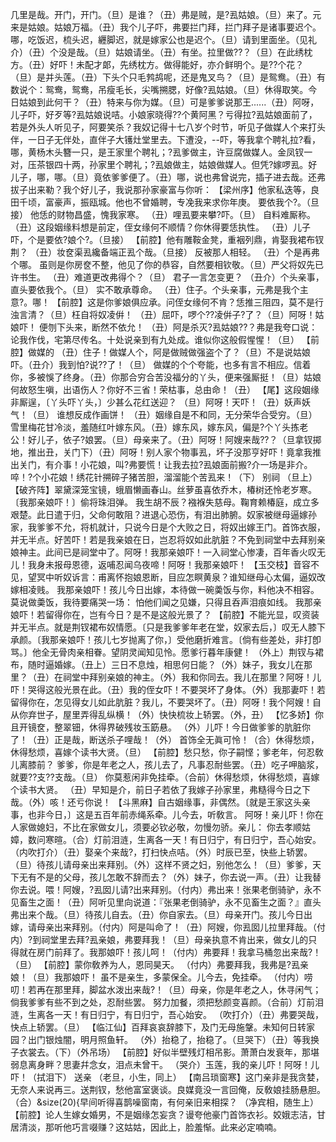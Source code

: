<!-- { "loadSidebar": true } -->
几里是哉。开门，开门。（旦）是谁？（丑）弗是贼，是?厾姑娘。（旦）来了。元来是姑娘。姑娘万福。（丑）我个儿子吓，弗要拦门拜，拦门拜子是诸事要迟个。哪，吃饭迟，梳头迟，纒脚迟，就是嫁家公也是迟个。（旦）请到里面坐。（见礼介）（丑）个没是哉。（旦）姑娘请坐。（丑）有坐。拉里做??？（旦）在此绣枕方。（丑）好吓！未配才郞，先绣枕方。做得能好，亦介鲜明个。是??个花？（旦）是并头莲。（丑）下头个只毛鹁鸪呢，还是鬼叉鸟？（旦）是鸳鸯。（丑）有数说个：鸳鸯，鸳鸯，吊瘦毛长，尖嘴搠腮，好像?厾姑娘。（旦）休得取笑。今日姑娘到此何干？（丑）特来与你为媒。（旦）可是爹爹说那王......（丑）阿呀，儿子吓，好歹等?厾姑娘说咭。小娘家晓得??个黄阿黑？亏得拉?厾姑娘面前了，若是外头人听见子，阿要笑杀？我奴记得十七八岁个时节，听见子做媒人个来打头伴，一日子无伴处，直伴子大镬灶堂里去。下遭没，--吓，等我拿个聘礼拉?看，哪，黄杨木头簪一只，是王家里个聘礼；?厾爹做主，许豆腐做媒人。金凤钗一对，压茶银四十两，孙家里个聘礼；?厾娘做主，姑娘做媒人。但凭?嫁啰厾。好儿子，哪，哪。（旦）竟依爹爹便了。（丑）哪，说也弗曾说完，插子进去哉。还弗拔子出来勒？我个好儿子，我说那孙家豪富与你听：
【梁州序】他家私迭等，良田千顷，富豪声，振瓯城。他也不曾婚聘，专凂我来求你年庚。
要依我个?。（旦接）
他恁的财物昌盛，愧我家寒。
（丑）哩厾要来攀?吓。（旦）
自料难厮称。（丑）这段姻缘料想是前定，侄女缘何不顺情？你休得要恁执性。
（丑）儿子吓，个是要依?娘个?。（旦接）
【前腔】他有雕鞍金凳，重裀列鼎，肯娶我裙布钗荆？
（丑）妆奁渠厾纔备端正厾个哉。（旦接）
反被那人相轻。
（丑）个是再弗个哪。
虽则是你房奁不整，他见了你的恭容，自然要相钦敬。（旦）严父将奴先已许书生。
（丑）难道更改弗得个？（旦）
君子一言怎变更？
（丑介）个头亲事，直头要依我个。（旦）
实不敢承尊命。
（丑）住子。个头亲事，元弗是我个主意?。哪！
【前腔】这是你爹娘俱应承。问侄女缘何不肯？恁推三阻四，莫不是行浊言清？（旦）枉自将奴凌倂！
（丑）屈吓，啰个??凌倂子?了？（旦）阿呀！姑娘吓！
便刎下头来，断然不依允！
（丑）阿是杀灭?厾姑娘??？弗是我夸口说：
论我作伐，宅第尽传名。十处说亲到有九处成。谁似你这般假惺惺！（旦）
【前腔】做媒的
（丑）住子！做媒人个，阿是做贼做强盗个了？（旦）不是说姑娘吓。（丑介）我到怕?说??了！（旦）
做媒的个个夸能，也多有言不相应。信着你，多被悞了终身。（丑）你那合穷合苦没福分的丫头，便来强厮挺！（旦）姑娘何故怒生嗔，出语伤人？你好不三省！荣枯事，总由命！（丑）
【尾】这段姻缘非厮逞，〔丫头吓丫头，〕少甚么花红送迎？
（旦）阿呀！天吓！（丑）妖声妖气！（旦）
谁想反成作画饼！
（丑）姻缘自是不和同，无分荣华合受穷。（旦）雪里梅花甘冷淡，羞随红叶嫁东风。（丑）嫁东风，嫁东风，偏是?个丫头拣老公！好儿子，依子?娘罢。（旦）母亲来了。（丑）阿呀！阿嫂来哉??？（旦拿钗掷地，推出丑，关门下）（丑）阿呀！别人家个物事厾，坏子没那亨好吓！竟拿我推出关门，有介事！小花娘，叫?弗要慌！让我去拉?厾娘面前搬?介一场是非介。啐！?个小花娘！绣花针搠碎子猪苦胆，溜溜能个苦厾来！（下）
别祠
（旦上）
【破齐阵】翠黛深笼宝镜，蛾眉懒画春山。丝萝虽喜依乔木，椿树还怜老岁寒。〔我那亲娘吓！〕偷将珠泪弹。
我生胡不辰？襁褓失慈母。鞠育赖椿庭，成立多艰楚。此日遣于归，父命何敢阻？进退心恐伤，有泪出肺腑。奴家被继母逼嫁孙家，我爹爹不允，将机就计，只说今日是个大败之日，将奴出嫁王门。首饰衣服，并无半点。好苦吓！若是我亲娘在日，岂忍将奴如此肮脏？不免到祠堂中去拜别亲娘神主。此间已是祠堂中了。阿呀！我那亲娘吓！一入祠堂心惨凄，百年香火叹无儿！我身未报母恩德，返哺忍闻乌夜啼！阿呀！我那亲娘吓！
【玉交枝】音容不见，望冥中听奴诉言：甫离怀抱娘恩断，目应怎瞑黄泉？谁知继母心太偏，逼奴改嫁相凌贱。
我那亲娘吓！孩儿今日出嫁，本待做一碗羮饭与你，料他决不相容。莫说做羮饭，我待要痛哭一场：
怕他们闻之见嫌，只得且呑声泪痕如线。
我那亲娘吓！若留得你在，岂有今日？是不是这般光景了？
【前腔】不能光显，叹资装并无半点。就是荆钗裙布奴情愿。〔只是我爹爹年老在堂，奴家去后，〕叹无人膝下承颜。〔我那亲娘吓！孩儿七岁抛离了你，〕受他磨折难言。〔倘有些差处，非打卽骂。〕他全无骨肉亲相眷。望阴灵闻知见怜。愿爹行暮年康健！
（外上）荆钗与裙布，随时逼婚嫁。（丑上）三日不息烛，相思何日能？（外）妹子，我女儿在那里？（丑）在祠堂中拜别亲娘的神主。（外）我和你同去。我儿在那里？阿呀！儿吓！哭得这般光景在此。（丑）我的侄女吓！不要哭坏了身体。（外）我那妻吓！若留得你在，怎见得女儿如此肮脏？我儿，不要哭坏了。（丑）阿呀！我个阿嫂！自从你弃世子，屋里弄得乱纵横！（外）快快梳妆上轿罢。（外，丑）
【忆多娇】你且开镜奁，整翠钿，休得界破残妆玉筯悬。
（外）儿吓！今日做爹爹的肮脏你了！（丑）正是哉，断送杀子哩哉！（外）
首饰全无眞可怜！（合）休得愁烦，休得愁烦，喜嫁个读书大贤。（旦）
【前腔】愁只愁，你子嗣悭；爹老年，何忍敎儿离膝前？
爹爹，你是年老之人，孩儿去了，凡事忍耐些罢。（丑）吃子呷脑浆，就要??支??支哉。（旦）
你莫惹闲非免挂牵。（合前）休得愁烦，休得愁烦，喜嫁个读书大贤。
（丑）早知是介，前日子若依了我嫁子孙家里，弗糙得今日之下哉。（外）咳！还亏你说！
【斗黑麻】自古姻缘事，非偶然。〔就是王家这头亲事，也非今日，〕这是五百年前赤绳系牵。儿今去，听敎言。
阿呀！亲儿吓！你在人家做媳妇，不比在家做女儿，须要必钦必敬，勿慢勿骄。亲儿：
你去孝顺姑嫜，数问寒暄。（合）灯前泪涟，生离各一天！有日归宁，有日归宁，吾心始安。
（内吹打介）（丑）娶亲个来哉?，打扫快点咭。（外）时辰已至，快些上轿罢。（旦）待孩儿请母亲出来拜别。（外）这样不贤之妇，别他怎么！（旦）爹爹，天下无有不是的父母，孩儿怎敢不辞而去？（外）妹子，你去说一声。（丑）让我替你去说。喂！阿嫂，?厾囡儿请?出来拜别。（付内）弗出来！张果老倒骑驴，永不见畜生之面！（丑）阿听见里向说道：『张果老倒骑驴，永不见畜生之面？』直头弗出来个哉。（旦）待孩儿自去。（丑）你自家去。（旦）母亲开门。孩儿今日出嫁，请母亲出来拜别。（付内）阿是叫命了！（丑）阿嫂，你厾囡儿拉里拜哉。（付内）?到祠堂里去拜?厾亲娘，弗要拜我！（旦）母亲执意不肯出来，做女儿的只得就在房门前拜了。我那娘吓！孩儿呵！（付内）弗要拜！我拿马桶忽出来哉?！（旦）
【前腔】蒙你敎养为人，恩同昊天。
（付内）弗要拜我，我弗是?厾亲娘！（旦）我那娘吓！
虽不是亲生，多蒙保全。儿今去，免挂牵。
（付内）唠叨！若再在那里拜，脚盆水泼出来哉?！（旦）母亲，你是年老之人，休寻闲气；倘我爹爹有些不到之处，忍耐些罢。
努力加餐，须把愁颜变喜颜。（合前）灯前泪涟，生离各一天！有日归宁，有日归宁，吾心始安。
（吹打介）（丑）弗要哭哉，快点上轿罢。（旦）
【临江仙】百拜哀哀辞膝下，及门无母施鞶。未知何日转家园？出门银烛闇，明月照鱼轩。
（外）抬稳了，抬稳了。（旦哭下）（丑）等我换子衣裳去。（下）（外吊场）
【前腔】好似半壁残灯相吊影。萧萧白发衰年，那堪弱息离身畔？思妻幷念女，泪点未曾干。
（哭介）玉莲，我的亲儿吓！阿呀！儿吓！（拭泪下）
送亲
（老旦，小生，同上）
【南吕琐窗寒】这门亲非是我贪婪，无奈人来说再三。送荆钗，愁他富室褒谈。良媒竟没一言回俺，反敎娘挂肠悬胆。（合）&size(20){早间听得喜鹊噪窗南，有何亲旧来相探？
（净宾相，随生上）
【前腔】论人生嫁女婚男，不是姻缘怎妄贪？谩夸他豪门首饰衣衫。姣娥志洁，甘居清淡，那听他巧言啜赚？这姑姑，因此上，脸羞惭。此来必定喃喃。
